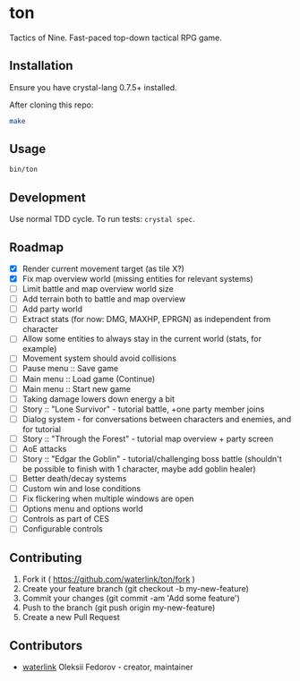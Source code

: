 # ton

Tactics of Nine. Fast-paced top-down tactical RPG game.

## Installation

Ensure you have crystal-lang 0.7.5+ installed.

After cloning this repo:

```bash
make
```

## Usage

```bash
bin/ton
```

## Development

Use normal TDD cycle. To run tests: `crystal spec`.

## Roadmap

- [x] Render current movement target (as tile X?)
- [x] Fix map overview world (missing entities for relevant systems)
- [ ] Limit battle and map overview world size
- [ ] Add terrain both to battle and map overview
- [ ] Add party world
- [ ] Extract stats (for now: DMG, MAXHP, EPRGN) as independent from character
- [ ] Allow some entities to always stay in the current world (stats, for example)
- [ ] Movement system should avoid collisions
- [ ] Pause menu :: Save game
- [ ] Main menu :: Load game (Continue)
- [ ] Main menu :: Start new game
- [ ] Taking damage lowers down energy a bit
- [ ] Story :: "Lone Survivor" - tutorial battle, +one party member joins
- [ ] Dialog system - for conversations between characters and enemies, and for tutorial
- [ ] Story :: "Through the Forest" - tutorial map overview + party screen
- [ ] AoE attacks
- [ ] Story :: "Edgar the Goblin" - tutorial/challenging boss battle (shouldn't be possible to finish with 1 character, maybe add goblin healer)
- [ ] Better death/decay systems
- [ ] Custom win and lose conditions
- [ ] Fix flickering when multiple windows are open
- [ ] Options menu and options world
- [ ] Controls as part of CES
- [ ] Configurable controls

## Contributing

1. Fork it ( https://github.com/waterlink/ton/fork )
2. Create your feature branch (git checkout -b my-new-feature)
3. Commit your changes (git commit -am 'Add some feature')
4. Push to the branch (git push origin my-new-feature)
5. Create a new Pull Request

## Contributors

- [waterlink](https://github.com/waterlink) Oleksii Fedorov - creator, maintainer
